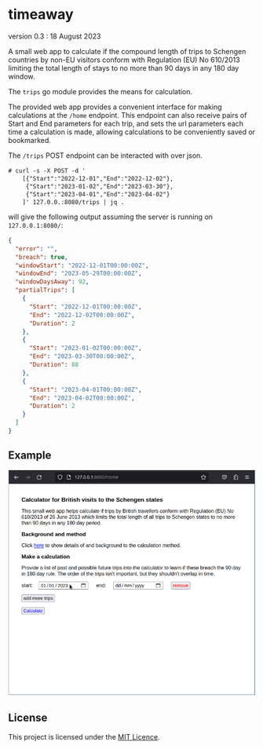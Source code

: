 # timeaway

version 0.3 : 18 August 2023

A small web app to calculate if the compound length of trips to Schengen
countries by non-EU visitors conform with Regulation (EU) No 610/2013
limiting the total length of stays to no more than 90 days in any 180
day window.

The `trips` go module provides the means for calculation.

The provided web app provides a convenient interface for making
calculations at the `/home` endpoint. This endpoint can also receive
pairs of Start and End parameters for each trip, and sets the url
parameters each time a calculation is made, allowing calculations to be
conveniently saved or bookmarked.

The `/trips` POST endpoint can be interacted with over json.

```
# curl -s -X POST -d '
    [{"Start":"2022-12-01","End":"2022-12-02"},
     {"Start":"2023-01-02","End":"2023-03-30"},
     {"Start":"2023-04-01","End":"2023-04-02"}
    ]' 127.0.0.:8080/trips | jq .
```

will give the following output assuming the server is running on `127.0.0.1:8080/`:

```json
{
  "error": "",
  "breach": true,
  "windowStart": "2022-12-01T00:00:00Z",
  "windowEnd": "2023-05-29T00:00:00Z",
  "windowDaysAway": 92,
  "partialTrips": [
    {
      "Start": "2022-12-01T00:00:00Z",
      "End": "2022-12-02T00:00:00Z",
      "Duration": 2
    },
    {
      "Start": "2023-01-02T00:00:00Z",
      "End": "2023-03-30T00:00:00Z",
      "Duration": 88
    },
    {
      "Start": "2023-04-01T00:00:00Z",
      "End": "2023-04-02T00:00:00Z",
      "Duration": 2
    }
  ]
}
```

## Example

![](util/example.gif)

## License

This project is licensed under the [MIT Licence](LICENCE).
